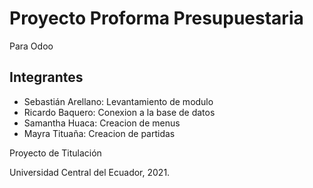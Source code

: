 # Proyecto Proforma Presupuestaria

Para Odoo

## Integrantes

- Sebastián Arellano: Levantamiento de modulo
- Ricardo Baquero: Conexion a la base de datos
- Samantha Huaca: Creacion de  menus
- Mayra Tituaña: Creacion de partidas

Proyecto de Titulación

Universidad Central del Ecuador, 2021.

